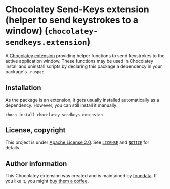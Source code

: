 # Chocolatey Send-Keys extension (helper to send keystrokes to a window) (`chocolatey-sendkeys.extension`)

A [Chocolatey extension](https://docs.chocolatey.org/en-us/features/extensions) providing helper functions to send keystrokes to the active application window. These functions may be used in Chocolatey install and uninstall scripts by declaring this package a dependency in your package's `.nuspec`.


## Installation

As the package is an extension, it gets usually installed automatically as a dependency. However, you can still install it manually:

```console
choco install chocolatey-sendkeys.extension
```


## License, copyright

This project is under [Apache License 2.0](http://www.apache.org/licenses/LICENSE-2.0). See [`LICENSE`](./LICENSE) and [`NOTICE`](./NOTICE) for details.


## Author information

This Chocolatey extension was created and is maintained by [foundata](https://foundata.com/). If you like it, you might [buy them a coffee](https://buy-me-a.coffee/chocolatey-sendkeys.extension/).